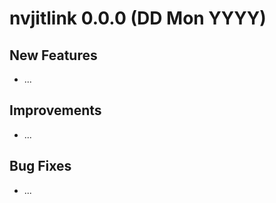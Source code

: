 # nvjitlink 0.0.0 (DD Mon YYYY)

## New Features

- ...

## Improvements

- ...

## Bug Fixes

- ...
